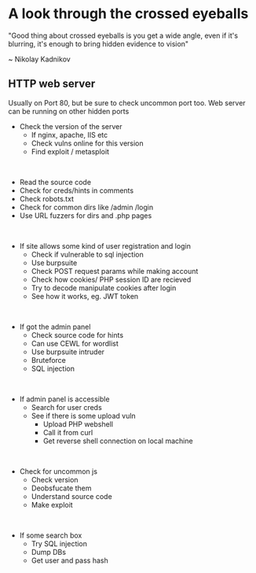 # A look through the crossed eyeballs

"Good thing about crossed eyeballs is you get a wide angle, even if it's blurring, it's enough to bring hidden evidence to vision"

~ Nikolay Kadnikov

## HTTP web server

Usually on Port 80, but be sure to check uncommon port too. Web server can be running on other hidden ports

* Check the version of the server
   * If nginx, apache, IIS etc
   * Check vulns online for this version
   * Find exploit / metasploit

<br>

* Read the source code
* Check for creds/hints in comments
* Check robots.txt
* Check for common dirs like /admin /login
* Use URL fuzzers for dirs and .php pages

<br>

* If site allows some kind of user registration and login
    * Check if vulnerable to sql injection
    * Use burpsuite
    * Check POST request params while making account
    * Check how cookies/ PHP session ID are recieved
    * Try to decode manipulate cookies after login
    * See how it works, eg. JWT token

<br>

* If got the admin panel
    * Check source code for hints
    * Can use CEWL for wordlist
    * Use burpsuite intruder
    * Bruteforce
    * SQL injection

<br>

* If admin panel is accessible
    * Search for user creds
    * See if there is some upload vuln
        * Upload PHP webshell
        * Call it from curl
        * Get reverse shell connection on local machine

<br>

* Check for uncommon js
    * Check version
    * Deobsfucate them
    * Understand source code
    * Make exploit

<br>

* If some search box
    * Try SQL injection
    * Dump DBs
    * Get user and pass hash








